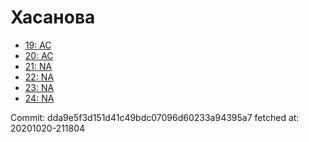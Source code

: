 # Хасанова
- [19: AC](19.md)
- [20: AC](20.md)
- [21: NA](21.md)
- [22: NA](22.md)
- [23: NA](23.md)
- [24: NA](24.md)

Commit: dda9e5f3d151d41c49bdc07096d60233a94395a7
 fetched at: 20201020-211804
